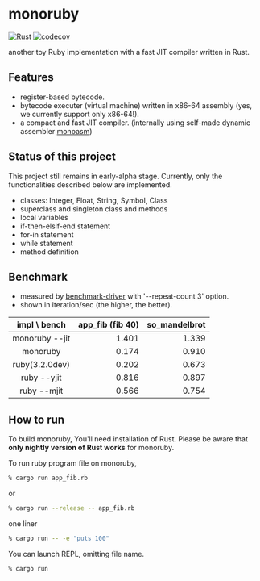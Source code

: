 # monoruby

[![Rust](https://github.com/sisshiki1969/monoruby/actions/workflows/rust.yml/badge.svg?branch=master)](https://github.com/sisshiki1969/monoruby/actions/workflows/rust.yml)
[![codecov](https://codecov.io/gh/sisshiki1969/monoruby/branch/master/graph/badge.svg?token=vAvpafdKER)](https://codecov.io/gh/sisshiki1969/monoruby)

another toy Ruby implementation with a fast JIT compiler written in Rust.

## Features

- register-based bytecode.
- bytecode executer (virtual machine) written in x86-64 assembly (yes, we currently support only x86-64!).
- a compact and fast JIT compiler. (internally using self-made dynamic assembler [monoasm](https://github.com/sisshiki1969/monoasm))

## Status of this project

This project still remains in early-alpha stage. Currently, only the functionalities described below are implemented.

- classes: Integer, Float, String, Symbol, Class
- superclass and singleton class and methods
- local variables
- if-then-elsif-end statement
- for-in statement
- while statement
- method definition

## Benchmark

- measured by [benchmark-driver](https://github.com/benchmark-driver/benchmark-driver) with '--repeat-count 3' option.
- shown in iteration/sec (the higher, the better).

|   impl \ bench   | app_fib (fib 40)  | so_mandelbrot  |
|:----------------:|------------------:|---------------:|
|  monoruby --jit  |      1.401        |     1.339      |
|  monoruby        |      0.174        |     0.910      |
|  ruby(3.2.0dev)  |      0.202        |     0.673      |
|  ruby --yjit     |      0.816        |     0.897      |
|  ruby --mjit     |      0.566        |     0.754      |

## How to run

To build monoruby, You'll need installation of Rust.
Please be aware that **only nightly version of Rust works** for monoruby.

To run ruby program file on monoruby,

```sh
% cargo run app_fib.rb
```

or

```sh
% cargo run --release -- app_fib.rb
```

one liner

```sh
% cargo run -- -e "puts 100"
```

You can launch REPL, omitting file name.

```sh
% cargo run
```
